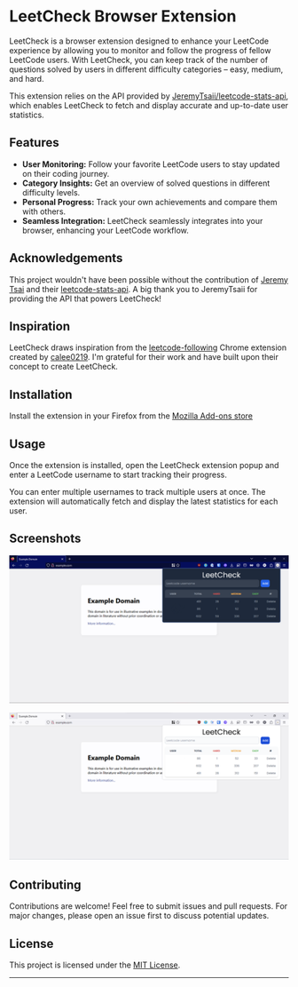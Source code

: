 # LeetCheck Browser Extension

LeetCheck is a browser extension designed to enhance your LeetCode experience by allowing you to monitor and follow the progress of fellow LeetCode users. With LeetCheck, you can keep track of the number of questions solved by users in different difficulty categories – easy, medium, and hard.

This extension relies on the API provided by [JeremyTsaii/leetcode-stats-api](https://github.com/JeremyTsaii/leetcode-stats-api), which enables LeetCheck to fetch and display accurate and up-to-date user statistics.

## Features

- **User Monitoring:** Follow your favorite LeetCode users to stay updated on their coding journey.
- **Category Insights:** Get an overview of solved questions in different difficulty levels.
- **Personal Progress:** Track your own achievements and compare them with others.
- **Seamless Integration:** LeetCheck seamlessly integrates into your browser, enhancing your LeetCode workflow.

## Acknowledgements

This project wouldn't have been possible without the contribution of [Jeremy Tsai](https://github.com/JeremyTsaii) and their [leetcode-stats-api](https://github.com/JeremyTsaii/leetcode-stats-api). A big thank you to JeremyTsaii for providing the API that powers LeetCheck!

## Inspiration

LeetCheck draws inspiration from the [leetcode-following](https://github.com/calee0219/leetcode-following/) Chrome extension created by [calee0219](https://github.com/calee0219). I'm grateful for their work and have built upon their concept to create LeetCheck.

## Installation

Install the extension in your Firefox from the [Mozilla Add-ons store](https://addons.mozilla.org/en-US/firefox/addon/leetcheck/)

## Usage

Once the extension is installed, open the LeetCheck extension popup and enter a LeetCode username to start tracking their progress.

You can enter multiple usernames to track multiple users at once. The extension will automatically fetch and display the latest statistics for each user.

## Screenshots

![LeetCheck Popup](./screenshots/dark.png)

![LeetCheck Popup](./screenshots/light.png)

## Contributing

Contributions are welcome! Feel free to submit issues and pull requests. For major changes, please open an issue first to discuss potential updates.

## License

This project is licensed under the [MIT License](LICENSE).

---
